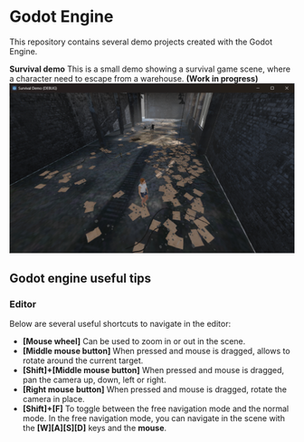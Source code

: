 # Godot Engine
This repository contains several demo projects created with the Godot Engine.

**Survival demo**
This is a small demo showing a survival game scene, where a character need to escape from a warehouse. **(Work in progress)**
![Survival Demo Scene](Screenshots/SurvivalDEmo.png)

## Godot engine useful tips

### Editor
Below are several useful shortcuts to navigate in the editor:
- **[Mouse wheel]** Can be used to  zoom in or out in the scene.
- **[Middle mouse button]** When pressed and mouse is dragged, allows to rotate around the current target.
- **[Shift]+[Middle mouse button]** When pressed and mouse is dragged, pan the camera up, down, left or right.
- **[Right mouse button]** When pressed and mouse is dragged, rotate the camera in place.
- **[Shift]+[F]** To toggle between the free navigation mode and the normal mode. In the free navigation mode, you can navigate in the scene with the **[W][A][S][D]** keys and the **mouse**.
